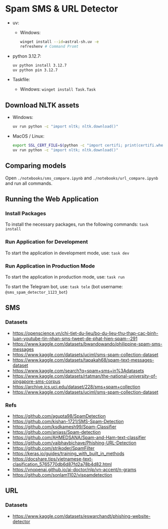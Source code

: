 # Spam SMS & URL Detector

- uv:

  - Windows:

    ```sh
    winget install --id=astral-sh.uv -e
    refreshenv # Command Promt
    ```

- python 3.12.7:

  ```sh
  uv python install 3.12.7
  uv python pin 3.12.7
  ```

- Taskfile:

  - Windows: `winget install Task.Task`

## Download NLTK assets

- Windows:

  ```sh
  uv run python -c "import nltk; nltk.download()"
  ```

- MacOS / Linux:

  ```sh
  export SSL_CERT_FILE=$(python -c "import certifi; print(certifi.where())")
  uv run python -c "import nltk; nltk.download()"
  ```

## Comparing models

Open `./notebooks/sms_compare.ipynb` and `./notebooks/url_compare.ipynb` and run all commands.

## Running the Web Application

### Install Packages

To install the necessary packages, run the following commands: `task install`

### Run Application for Development

To start the application in development mode, use: `task dev`

### Run Application in Production Mode

To start the application in production mode, use: `task run`

To start the Telegram bot, use: `task tele` (bot username: `@sms_spam_detector_1123_bot`)

## SMS

### Datasets

- https://openscience.vn/chi-tiet-du-lieu/bo-du-lieu-thu-thap-cac-binh-luan-youtube-tin-nhan-sms-tweet-de-phat-hien-spam--291
- https://www.kaggle.com/datasets/bwandowando/philippine-spam-sms-messages
- https://www.kaggle.com/datasets/uciml/sms-spam-collection-dataset
- https://www.kaggle.com/datasets/tapakah68/spam-text-messages-dataset
- https://www.kaggle.com/search?q=spam+sms+in%3Adatasets
- https://www.kaggle.com/datasets/rtatman/the-national-university-of-singapore-sms-corpus
- https://archive.ics.uci.edu/dataset/228/sms+spam+collection
- https://www.kaggle.com/datasets/uciml/sms-spam-collection-dataset

### Refs

- https://github.com/agupta98/SpamDetection
- https://github.com/kishan-1721/SMS-Spam-Detection
- https://github.com/ksdkamesh99/Spam-Classifier
- https://github.com/aniass/Spam-detection
- https://github.com/AHMEDSANA/Spam-and-Ham-text-classifier
- https://github.com/vaibhavbichave/Phishing-URL-Detection
- https://github.com/strikoder/SpamFilter
- https://keras.io/guides/training_with_built_in_methods
- https://docshare.tips/vietnamese-text-clasification_5765770db6d87fd2a78b4d82.html
- https://vnopenai.github.io/ai-doctor/nlp/vn-accent/n-grams
- https://github.com/sonlam1102/vispamdetection

## URL

### Datasets

- https://www.kaggle.com/datasets/eswarchandt/phishing-website-detector
